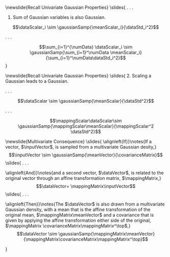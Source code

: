 \newslide{Recall Univariate Gaussian Properties}
\slides{
. . .

1.  Sum of Gaussian variables is also Gaussian.

$$\dataScalar_i \sim \gaussianSamp{\meanScalar_i}{\dataStd_i^2}$$

. . .

$$\sum_{i=1}^{\numData} \dataScalar_i \sim \gaussianSamp{\sum_{i=1}^\numData \meanScalar_i}{\sum_{i=1}^\numData\dataStd_i^2}$$
}

\newslide{Recall Univariate Gaussian Properties}
\slides{
2.  Scaling a Gaussian leads to a Gaussian. 

. . .

$$\dataScalar \sim \gaussianSamp{\meanScalar}{\dataStd^2}$$

. . .

$$\mappingScalar\dataScalar\sim \gaussianSamp{\mappingScalar\meanScalar}{\mappingScalar^2 \dataStd^2}$$


\newslide{Multivariate Consequence}
\slides{
\alignleft{If}}\notes{If a vector, $\inputVector$, is sampled from a multivariate Gaussian desity,}
$$\inputVector \sim \gaussianSamp{\meanVector}{\covarianceMatrix}$$
\slides{
. . .

\alignleft{And}}\notes{and a second vector, $\dataVector$, is related to the original vector through an affine transformation matrix, $\mappingMatrix,}
$$\dataVector= \mappingMatrix\inputVector$$
\slides{
. . .

\alignleft{Then}}\notes{The $\dataVector$ is also drawn from a multivariate Gaussian density, with a mean that is the affine transformation of the original mean, $\mappingMatrix\meanVector$ and a covariance that is given by applying the affine transformation either side of the original, $\mappingMatrix \covarianceMatrix\mappingMatrix^\top$,}
$$\dataVector \sim \gaussianSamp{\mappingMatrix\meanVector}{\mappingMatrix\covarianceMatrix\mappingMatrix^\top}$$

}
